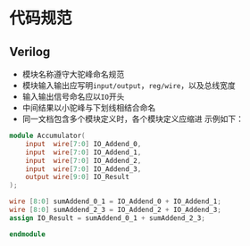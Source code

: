 # 代码规范
## Verilog
- 模块名称遵守大驼峰命名规范
- 模块输入输出应写明`input/output`，`reg/wire`，以及总线宽度
- 输入输出信号命名应以`IO`开头
- 中间结果以小驼峰与下划线相结合命名
- 同一文档包含多个模块定义时，各个模块定义应缩进
示例如下：
```Verilog
module Accumulator(
    input  wire[7:0] IO_Addend_0,
    input  wire[7:0] IO_Addend_1,
    input  wire[7:0] IO_Addend_2,
    input  wire[7:0] IO_Addend_3,
    output wire[9:0] IO_Result
);

wire [8:0] sumAddend_0_1 = IO_Addend_0 + IO_Addend_1; 
wire [8:0] sumAddend_2_3 = IO_Addend_2 + IO_Addend_3;
assign IO_Result = sumAddend_0_1 + sumAddend_2_3; 

endmodule
```